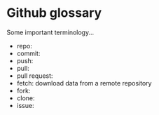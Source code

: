 # Github glossary

Some important terminology...

- repo: 
- commit: 
- push: 
- pull: 
- pull request: 
- fetch: download data from a remote repository
- fork: 
- clone: 
- issue: 
